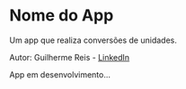 # Nome do App

Um app que realiza conversões de unidades.

Autor: Guilherme Reis - [LinkedIn](https://www.linkedin.com/in/guilhermereisdev/)

App em desenvolvimento...